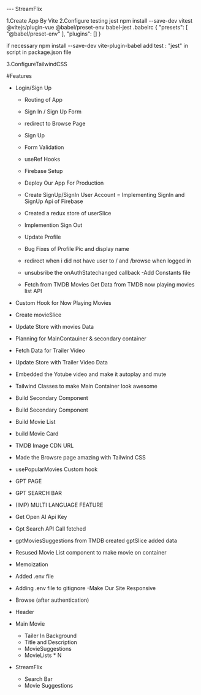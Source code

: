 --- StreamFlix

1.Create App By Vite
2.Configure testing jest
npm install --save-dev vitest @vitejs/plugin-vue @babel/preset-env babel-jest
.babelrc
{
"presets": [
"@babel/preset-env"
],
"plugins": []
}

if necessary
npm install --save-dev vite-plugin-babel
add test : "jest"
in script in package.json file

3.ConfigureTailwindCSS

#Features

- Login/Sign Up

  - Routing of App
  - Sign In / Sign Up Form
  - redirect to Browse Page
  - Sign Up
  - Form Validation
  - useRef Hooks
  - Firebase Setup
  - Deploy Our App For Production
  - Create SignUp/SignIn User Account
    = Implementing SignIn and SignUp Api of Firebase
  - Created a redux store of userSlice
  - Implemention Sign Out
  - Update Profile
  - Bug Fixes of Profile Pic and display name
  - redirect when i did not have user to / and /browse when logged in
  - unsubsribe the onAuthStatechanged callback
    -Add Constants file

  - Fetch from TMDB Movies
    Get Data from TMDB now playing movies list API

- Custom Hook for Now Playing Movies
- Create movieSlice
- Update Store with movies Data
- Planning for MainContauiner & secondary container
- Fetch Data for Trailer Video
- Update Store with Trailer Video Data
- Embedded the Yotube video and make it autoplay and mute
- Tailwind Classes to make Main Container look awesome
- Build Secondary Component
- Build Secondary Component
- Build Movie List
- build Movie Card
- TMDB Image CDN URL
- Made the Browsre page amazing with Tailwind CSS
- usePopularMovies Custom hook

- GPT PAGE
- GPT SEARCH BAR
- (IMP) MULTI LANGUAGE FEATURE
- Get Open AI Api Key
- Gpt Search API Call
  fetched
- gptMoviesSuggestions from TMDB
  created gptSlice added data
- Resused Movie List component to make movie on container
- Memoization
- Added .env file
- Adding .env file to gitignore
  -Make Our Site Responsive

- Browse (after authentication)
- Header
- Main Movie

  - Tailer In Background
  - Title and Description
  - MovieSuggestions
  - MovieLists \* N

- StreamFlix
  - Search Bar
  - Movie Suggestions

